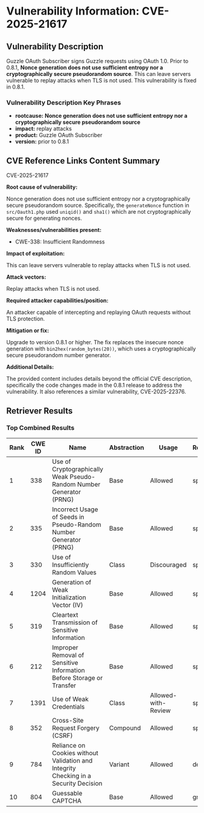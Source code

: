 # Vulnerability Information: CVE-2025-21617

## Vulnerability Description
Guzzle OAuth Subscriber signs Guzzle requests using OAuth 1.0. Prior to 0.8.1, **Nonce generation does not use sufficient entropy nor a cryptographically secure pseudorandom source**. This can leave servers vulnerable to replay attacks when TLS is not used. This vulnerability is fixed in 0.8.1.

### Vulnerability Description Key Phrases
- **rootcause:** **Nonce generation does not use sufficient entropy nor a cryptographically secure pseudorandom source**
- **impact:** replay attacks
- **product:** Guzzle OAuth Subscriber
- **version:** prior to 0.8.1

## CVE Reference Links Content Summary
CVE-2025-21617

**Root cause of vulnerability:**

Nonce generation does not use sufficient entropy nor a cryptographically secure pseudorandom source. Specifically, the `generateNonce` function in `src/Oauth1.php` used `uniqid()` and `sha1()` which are not cryptographically secure for generating nonces.

**Weaknesses/vulnerabilities present:**

*   CWE-338: Insufficient Randomness

**Impact of exploitation:**

This can leave servers vulnerable to replay attacks when TLS is not used.

**Attack vectors:**

Replay attacks when TLS is not used.

**Required attacker capabilities/position:**

An attacker capable of intercepting and replaying OAuth requests without TLS protection.

**Mitigation or fix:**

Upgrade to version 0.8.1 or higher. The fix replaces the insecure nonce generation with `bin2hex(random_bytes(20))`, which uses a cryptographically secure pseudorandom number generator.

**Additional Details:**

The provided content includes details beyond the official CVE description, specifically the code changes made in the 0.8.1 release to address the vulnerability. It also references a similar vulnerability, CVE-2025-22376.

## Retriever Results

### Top Combined Results

| Rank | CWE ID | Name | Abstraction | Usage  | Retrievers | Individual Scores |
|------|--------|------|-------------|-------|------------|-------------------|
| 1 | 338 | Use of Cryptographically Weak Pseudo-Random Number Generator (PRNG) | Base | Allowed | sparse | 0.361 |
| 2 | 335 | Incorrect Usage of Seeds in Pseudo-Random Number Generator (PRNG) | Base | Allowed | sparse | 0.336 |
| 3 | 330 | Use of Insufficiently Random Values | Class | Discouraged | sparse | 0.310 |
| 4 | 1204 | Generation of Weak Initialization Vector (IV) | Base | Allowed | sparse | 0.301 |
| 5 | 319 | Cleartext Transmission of Sensitive Information | Base | Allowed | sparse | 0.286 |
| 6 | 212 | Improper Removal of Sensitive Information Before Storage or Transfer | Base | Allowed | sparse | 0.283 |
| 7 | 1391 | Use of Weak Credentials | Class | Allowed-with-Review | sparse | 0.282 |
| 8 | 352 | Cross-Site Request Forgery (CSRF) | Compound | Allowed | sparse | 0.280 |
| 9 | 784 | Reliance on Cookies without Validation and Integrity Checking in a Security Decision | Variant | Allowed | dense | 0.451 |
| 10 | 804 | Guessable CAPTCHA | Base | Allowed | graph | 0.002 |

